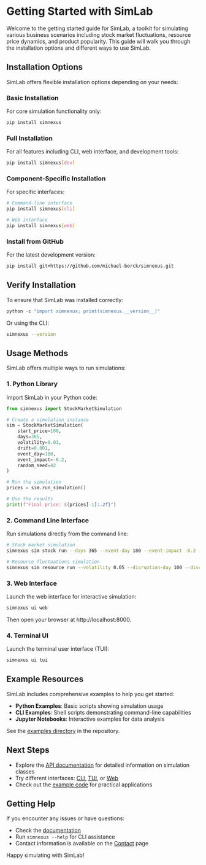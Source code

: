 # Getting Started with SimLab

Welcome to the getting started guide for SimLab, a toolkit for simulating various business scenarios including stock market fluctuations, resource price dynamics, and product popularity. This guide will walk you through the installation options and different ways to use SimLab.

## Installation Options

SimLab offers flexible installation options depending on your needs:

### Basic Installation

For core simulation functionality only:

```bash
pip install simnexus
```

### Full Installation

For all features including CLI, web interface, and development tools:

```bash
pip install simnexus[dev]
```

### Component-Specific Installation

For specific interfaces:

```bash
# Command-line interface
pip install simnexus[cli]

# Web interface
pip install simnexus[web]
```

### Install from GitHub

For the latest development version:

```bash
pip install git+https://github.com/michael-borck/simnexus.git
```

## Verify Installation

To ensure that SimLab was installed correctly:

```python
python -c "import simnexus; print(simnexus.__version__)"
```

Or using the CLI:

```bash
simnexus --version
```

## Usage Methods

SimLab offers multiple ways to run simulations:

### 1. Python Library

Import SimLab in your Python code:

```python
from simnexus import StockMarketSimulation

# Create a simulation instance
sim = StockMarketSimulation(
    start_price=100,
    days=365,
    volatility=0.03,
    drift=0.001,
    event_day=180,
    event_impact=-0.2,
    random_seed=42
)

# Run the simulation
prices = sim.run_simulation()

# Use the results
print(f"Final price: ${prices[-1]:.2f}")
```

### 2. Command Line Interface

Run simulations directly from the command line:

```bash
# Stock market simulation
simnexus sim stock run --days 365 --event-day 180 --event-impact -0.2 --output results.csv

# Resource fluctuations simulation
simnexus sim resource run --volatility 0.05 --disruption-day 100 --disruption-severity 0.3
```

### 3. Web Interface

Launch the web interface for interactive simulation:

```bash
simnexus ui web
```

Then open your browser at http://localhost:8000.

### 4. Terminal UI

Launch the terminal user interface (TUI):

```bash
simnexus ui tui
```

## Example Resources

SimLab includes comprehensive examples to help you get started:

- **Python Examples**: Basic scripts showing simulation usage
- **CLI Examples**: Shell scripts demonstrating command-line capabilities  
- **Jupyter Notebooks**: Interactive examples for data analysis

See the [examples directory](https://github.com/michael-borck/simnexus/tree/main/examples) in the repository.

## Next Steps

- Explore the [API documentation](api.md) for detailed information on simulation classes
- Try different interfaces: [CLI](cli.md), [TUI](tui.md), or [Web](web.md)
- Check out the [example code](https://github.com/michael-borck/simnexus/tree/main/examples) for practical applications

## Getting Help

If you encounter any issues or have questions:

- Check the [documentation](https://michael-borck.github.io/simnexus/)
- Run `simnexus --help` for CLI assistance
- Contact information is available on the [Contact](contact.md) page

Happy simulating with SimLab\!
